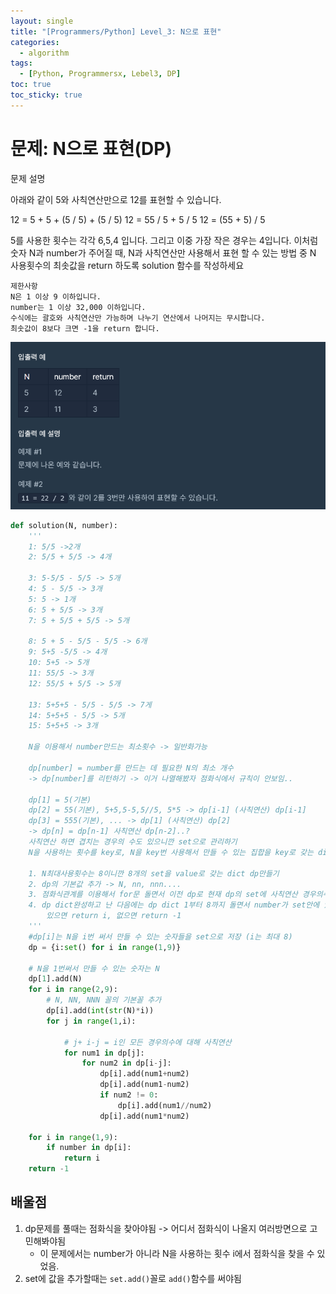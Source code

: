 ```yaml
---
layout: single
title: "[Programmers/Python] Level_3: N으로 표현"
categories:
  - algorithm
tags:
  - [Python, Programmersx, Lebel3, DP]
toc: true
toc_sticky: true
---
```

# 문제: N으로 표현(DP)

문제 설명

아래와 같이 5와 사칙연산만으로 12를 표현할 수 있습니다.

12 = 5 + 5 + (5 / 5) + (5 / 5)
12 = 55 / 5 + 5 / 5
12 = (55 + 5) / 5

5를 사용한 횟수는 각각 6,5,4 입니다. 그리고 이중 가장 작은 경우는 4입니다.
이처럼 숫자 N과 number가 주어질 때, N과 사칙연산만 사용해서 표현 할 수 있는 방법 중 N 사용횟수의 최솟값을 return 하도록 solution 함수를 작성하세요

    제한사항
    N은 1 이상 9 이하입니다.
    number는 1 이상 32,000 이하입니다.
    수식에는 괄호와 사칙연산만 가능하며 나누기 연산에서 나머지는 무시합니다.
    최솟값이 8보다 크면 -1을 return 합니다.

![](/assets/images/2025-09-17-11-14-26.png)

```python
def solution(N, number):
    '''
    1: 5/5 ->2개
    2: 5/5 + 5/5 -> 4개
    
    3: 5-5/5 - 5/5 -> 5개
    4: 5 - 5/5 -> 3개
    5: 5 -> 1개
    6: 5 + 5/5 -> 3개
    7: 5 + 5/5 + 5/5 -> 5개
    
    8: 5 + 5 - 5/5 - 5/5 -> 6개
    9: 5+5 -5/5 -> 4개
    10: 5+5 -> 5개
    11: 55/5 -> 3개
    12: 55/5 + 5/5 -> 5개
    
    13: 5+5+5 - 5/5 - 5/5 -> 7게
    14: 5+5+5 - 5/5 -> 5개
    15: 5+5+5 -> 3개
 
    N을 이용해서 number만드는 최소횟수 -> 일반화가능
    
    dp[number] = number를 만드는 데 필요한 N의 최소 개수
    -> dp[number]를 리턴하기 -> 이거 나열해봤자 점화식에서 규칙이 안보임..
    
    dp[1] = 5(기본)
    dp[2] = 55(기본), 5+5,5-5,5//5, 5*5 -> dp[i-1] (사칙연산) dp[i-1]
    dp[3] = 555(기본), ... -> dp[1] (사칙연산) dp[2]
    -> dp[n] = dp[n-1] 사칙연산 dp[n-2]..?
    사칙연산 하면 겹치는 경우의 수도 있으니깐 set으로 관리하기
    N을 사용하는 횟수를 key로, N을 key번 사용해서 만들 수 있는 집합을 key로 갖는 dict만들기
    
    1. N최대사용횟수는 8이니깐 8개의 set을 value로 갖는 dict dp만들기
    2. dp의 기본값 추가 -> N, nn, nnn....
    3. 점화식관계를 이용해서 for문 돌면서 이전 dp로 현재 dp의 set에 사칙연산 경우의수 추가하기
    4. dp dict완성하고 난 다음에는 dp dict 1부터 8까지 돌면서 number가 set안에 있나 체크
        있으면 return i, 없으면 return -1
    '''
    #dp[i]는 N을 i번 써서 만들 수 있는 숫자들을 set으로 저장 (i는 최대 8)
    dp = {i:set() for i in range(1,9)}
    
    # N을 1번써서 만들 수 있는 숫자는 N
    dp[1].add(N)
    for i in range(2,9):
        # N, NN, NNN 꼴의 기본꼴 추가
        dp[i].add(int(str(N)*i))
        for j in range(1,i):
            
            # j+ i-j = i인 모든 경우의수에 대해 사칙연산
            for num1 in dp[j]:
                for num2 in dp[i-j]:
                    dp[i].add(num1+num2)
                    dp[i].add(num1-num2)
                    if num2 != 0:
                        dp[i].add(num1//num2)
                    dp[i].add(num1*num2)
    
    for i in range(1,9):
        if number in dp[i]:
            return i
    return -1                     
```

## 배울점

1. dp문제를 풀때는 점화식을 찾아야됨 -> 어디서 점화식이 나올지 여러방면으로 고민해봐야됨
    - 이 문제에서는 number가 아니라 N을 사용하는 횟수 i에서 점화식을 찾을 수 있었음.
2. set에 값을 추가할때는 `set.add()`꼴로 `add()`함수를 써야됨